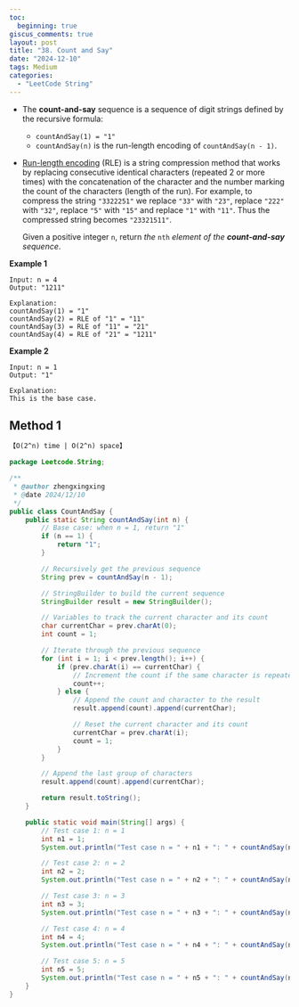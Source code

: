 ```yaml
---
toc:
  beginning: true
giscus_comments: true
layout: post
title: "38. Count and Say"
date: "2024-12-10"
tags: Medium
categories:
  - "LeetCode String"
---
```


- The **count-and-say** sequence is a sequence of digit strings defined by the recursive formula:

  - `countAndSay(1) = "1"`
  - `countAndSay(n)` is the run-length encoding of `countAndSay(n - 1)`.

- [Run-length encoding](http://en.wikipedia.org/wiki/Run-length_encoding) (RLE) is a string compression method that works by replacing consecutive identical characters (repeated 2 or more times) with the concatenation of the character and the number marking the count of the characters (length of the run). For example, to compress the string `"3322251"` we replace `"33"` with `"23"`, replace `"222"` with `"32"`, replace `"5"` with `"15"` and replace `"1"` with `"11"`. Thus the compressed string becomes `"23321511"`.

  Given a positive integer `n`, return *the* `nth` *element of the **count-and-say** sequence*.

**Example 1**

```
Input: n = 4
Output: "1211"

Explanation:
countAndSay(1) = "1"
countAndSay(2) = RLE of "1" = "11"
countAndSay(3) = RLE of "11" = "21"
countAndSay(4) = RLE of "21" = "1211"
```

**Example 2**

```
Input: n = 1
Output: "1"

Explanation:
This is the base case.
```

## Method 1

```tex
【O(2^n) time | O(2^n) space】
```

```java
package Leetcode.String;

/**
 * @author zhengxingxing
 * @date 2024/12/10
 */
public class CountAndSay {
    public static String countAndSay(int n) {
        // Base case: when n = 1, return "1"
        if (n == 1) {
            return "1";
        }

        // Recursively get the previous sequence
        String prev = countAndSay(n - 1);

        // StringBuilder to build the current sequence
        StringBuilder result = new StringBuilder();

        // Variables to track the current character and its count
        char currentChar = prev.charAt(0);
        int count = 1;

        // Iterate through the previous sequence
        for (int i = 1; i < prev.length(); i++) {
            if (prev.charAt(i) == currentChar) {
                // Increment the count if the same character is repeated
                count++;
            } else {
                // Append the count and character to the result
                result.append(count).append(currentChar);

                // Reset the current character and its count
                currentChar = prev.charAt(i);
                count = 1;
            }
        }

        // Append the last group of characters
        result.append(count).append(currentChar);

        return result.toString();
    }

    public static void main(String[] args) {
        // Test case 1: n = 1
        int n1 = 1;
        System.out.println("Test case n = " + n1 + ": " + countAndSay(n1));

        // Test case 2: n = 2
        int n2 = 2;
        System.out.println("Test case n = " + n2 + ": " + countAndSay(n2));

        // Test case 3: n = 3
        int n3 = 3;
        System.out.println("Test case n = " + n3 + ": " + countAndSay(n3));

        // Test case 4: n = 4
        int n4 = 4;
        System.out.println("Test case n = " + n4 + ": " + countAndSay(n4));

        // Test case 5: n = 5
        int n5 = 5;
        System.out.println("Test case n = " + n5 + ": " + countAndSay(n5));
    }
}

```





